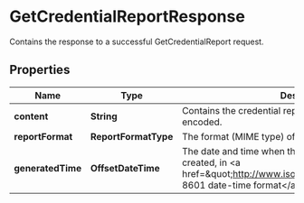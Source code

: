 

# GetCredentialReportResponse

Contains the response to a successful <a>GetCredentialReport</a> request. 

## Properties

| Name | Type | Description | Notes |
|------------ | ------------- | ------------- | -------------|
|**content** | **String** | Contains the credential report. The report is Base64-encoded. |  [optional] |
|**reportFormat** | **ReportFormatType** | The format (MIME type) of the credential report. |  [optional] |
|**generatedTime** | **OffsetDateTime** |  The date and time when the credential report was created, in &lt;a href&#x3D;\&quot;http://www.iso.org/iso/iso8601\&quot;&gt;ISO 8601 date-time format&lt;/a&gt;. |  [optional] |



